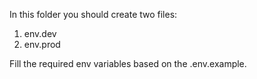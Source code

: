 In this folder you should create two files:

1. env.dev
2. env.prod

Fill the required env variables based on the .env.example.
